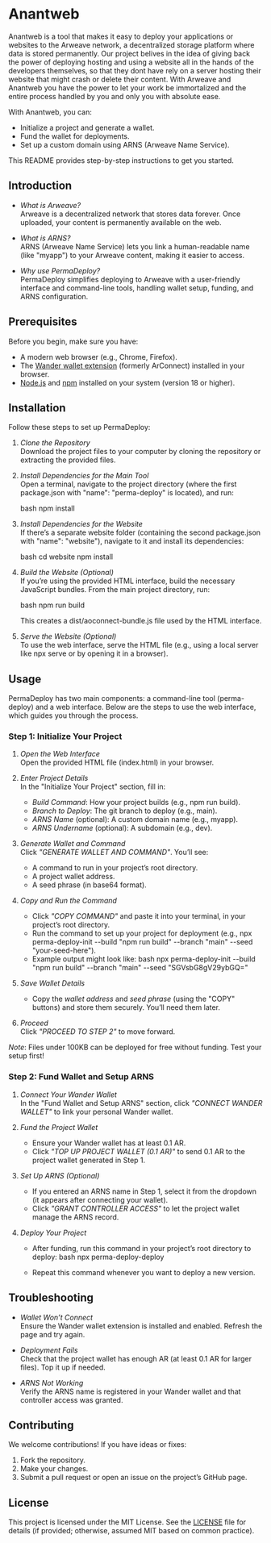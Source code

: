 # Anantweb

Anantweb is a tool that makes it easy to deploy your applications or websites to the Arweave network, a decentralized storage platform where data is stored permanently. Our project belives in the idea of giving back the power of deploying hosting and using a website all in the hands of the developers themselves, so that they dont have rely on a server hosting their website that might crash or delete their content. With Arweave and Anantweb you have the power to let your work be immortalized and the entire process handled by you and only you with absolute ease.


With Anantweb, you can:

- Initialize a project and generate a wallet.
- Fund the wallet for deployments.
- Set up a custom domain using ARNS (Arweave Name Service).

This README provides step-by-step instructions to get you started.

## Introduction

- *What is Arweave?*  
  Arweave is a decentralized network that stores data forever. Once uploaded, your content is permanently available on the web.

- *What is ARNS?*  
  ARNS (Arweave Name Service) lets you link a human-readable name (like "myapp") to your Arweave content, making it easier to access.

- *Why use PermaDeploy?*  
  PermaDeploy simplifies deploying to Arweave with a user-friendly interface and command-line tools, handling wallet setup, funding, and ARNS configuration.

## Prerequisites

Before you begin, make sure you have:

- A modern web browser (e.g., Chrome, Firefox).
- The [Wander wallet extension](https://www.wander.xyz/) (formerly ArConnect) installed in your browser.
- [Node.js](https://nodejs.org/) and [npm](https://www.npmjs.com/) installed on your system (version 18 or higher).

## Installation

Follow these steps to set up PermaDeploy:

1. *Clone the Repository*  
   Download the project files to your computer by cloning the repository or extracting the provided files.

2. *Install Dependencies for the Main Tool*  
   Open a terminal, navigate to the project directory (where the first package.json with "name": "perma-deploy" is located), and run:

   bash
   npm install
   

3. *Install Dependencies for the Website*  
   If there’s a separate website folder (containing the second package.json with "name": "website"), navigate to it and install its dependencies:

   bash
   cd website
   npm install
   

4. *Build the Website (Optional)*  
   If you’re using the provided HTML interface, build the necessary JavaScript bundles. From the main project directory, run:

   bash
   npm run build
   

   This creates a dist/aoconnect-bundle.js file used by the HTML interface.

5. *Serve the Website (Optional)*  
   To use the web interface, serve the HTML file (e.g., using a local server like npx serve or by opening it in a browser).

## Usage

PermaDeploy has two main components: a command-line tool (perma-deploy) and a web interface. Below are the steps to use the web interface, which guides you through the process.

### Step 1: Initialize Your Project

1. *Open the Web Interface*  
   Open the provided HTML file (index.html) in your browser.

2. *Enter Project Details*  
   In the "Initialize Your Project" section, fill in:
   - *Build Command*: How your project builds (e.g., npm run build).
   - *Branch to Deploy*: The git branch to deploy (e.g., main).
   - *ARNS Name* (optional): A custom domain name (e.g., myapp).
   - *ARNS Undername* (optional): A subdomain (e.g., dev).

3. *Generate Wallet and Command*  
   Click *"GENERATE WALLET AND COMMAND"*. You’ll see:
   - A command to run in your project’s root directory.
   - A project wallet address.
   - A seed phrase (in base64 format).

4. *Copy and Run the Command*  
   - Click *"COPY COMMAND"* and paste it into your terminal, in your project’s root directory.
   - Run the command to set up your project for deployment (e.g., npx perma-deploy-init --build "npm run build" --branch "main" --seed "your-seed-here").
   - Example output might look like:
     bash
     npx perma-deploy-init --build "npm run build" --branch "main" --seed "SGVsbG8gV29ybGQ="
     

5. *Save Wallet Details*  
   - Copy the *wallet address* and *seed phrase* (using the "COPY" buttons) and store them securely. You’ll need them later.

6. *Proceed*  
   Click *"PROCEED TO STEP 2"* to move forward.

*Note*: Files under 100KB can be deployed for free without funding. Test your setup first!

### Step 2: Fund Wallet and Setup ARNS

1. *Connect Your Wander Wallet*  
   In the "Fund Wallet and Setup ARNS" section, click *"CONNECT WANDER WALLET"* to link your personal Wander wallet.

2. *Fund the Project Wallet*  
   - Ensure your Wander wallet has at least 0.1 AR.
   - Click *"TOP UP PROJECT WALLET (0.1 AR)"* to send 0.1 AR to the project wallet generated in Step 1.

3. *Set Up ARNS (Optional)*  
   - If you entered an ARNS name in Step 1, select it from the dropdown (it appears after connecting your wallet).
   - Click *"GRANT CONTROLLER ACCESS"* to let the project wallet manage the ARNS record.

4. *Deploy Your Project*  
   - After funding, run this command in your project’s root directory to deploy:
     bash
     npx perma-deploy-deploy
     
   - Repeat this command whenever you want to deploy a new version.

## Troubleshooting

- *Wallet Won’t Connect*  
  Ensure the Wander wallet extension is installed and enabled. Refresh the page and try again.

- *Deployment Fails*  
  Check that the project wallet has enough AR (at least 0.1 AR for larger files). Top it up if needed.

- *ARNS Not Working*  
  Verify the ARNS name is registered in your Wander wallet and that controller access was granted.

## Contributing

We welcome contributions! If you have ideas or fixes:
1. Fork the repository.
2. Make your changes.
3. Submit a pull request or open an issue on the project’s GitHub page.

## License

This project is licensed under the MIT License. See the [LICENSE](LICENSE) file for details (if provided; otherwise, assumed MIT based on common practice).


